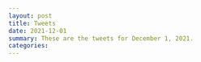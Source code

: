 ```yaml
---
layout: post
title: Tweets
date: 2021-12-01
summary: These are the tweets for December 1, 2021.
categories:
---
```


